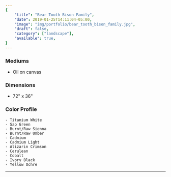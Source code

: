 ```yaml
---
{
    "title": "Bear Tooth Bison Family",
    "date": 2019-01-25T14:11:04-05:00,
    "image": "img/portfolio/bear_tooth_bison_family.jpg",
    "draft": false,
    "category": ["landscape"],
    "available": true,
}
---
```


### Mediums
- Oil on canvas

### Dimensions
- 72" x 36"

### Color Profile
    - Titanium White
	- Sap Green
	- Burnt/Raw Sienna
	- Burnt/Raw Umber
	- Cadmium
	- Cadmium Light
	- Alizarin Crimson
	- Cerulean 
	- Cobalt 
	- Ivory Black
	- Yellow Ochre


---

